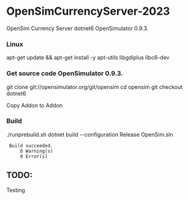 # OpenSimCurrencyServer-2023
OpenSim Currency Server  dotnet6 OpenSimulator 0.9.3.

### Linux
apt-get update && apt-get install -y apt-utils libgdiplus libc6-dev

### Get source code OpenSimulator 0.9.3.
git clone git://opensimulator.org/git/opensim
cd opensim
git checkout dotnet6

Copy Addon to Addon

### Build
./runprebuild.sh
dotnet build --configuration Release OpenSim.sln

     Build succeeded.
         0 Warning(s)
         0 Error(s)

## TODO:
Testing
